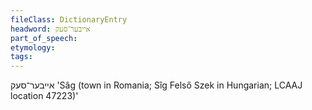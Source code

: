 ```yaml
---
fileClass: DictionaryEntry
headword: אייבער־סעק
part_of_speech: 
etymology: 
tags: 
---
```

אייבער־סעק
'Sâg (town in Romania; Sîg Felső Szek in Hungarian; LCAAJ location 47223)'
